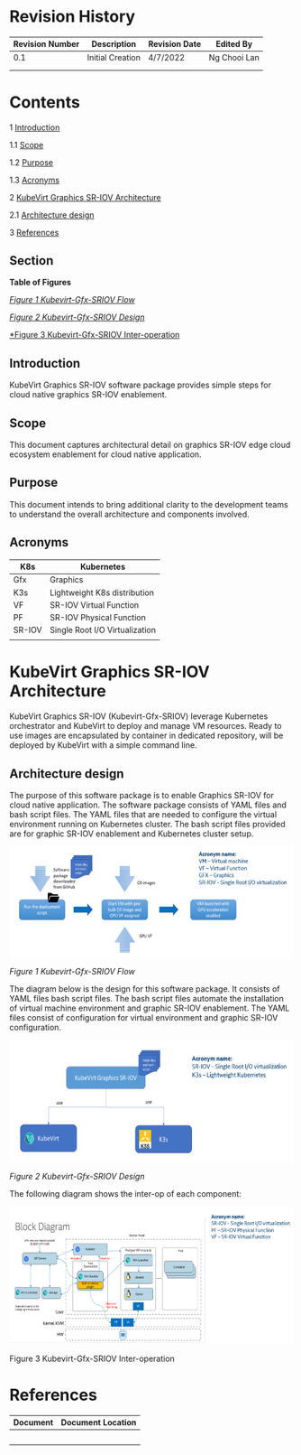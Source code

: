 # Revision History

| Revision Number | Description      | Revision Date | Edited By    |
|-----------------|------------------|---------------|--------------|
| 0.1             | Initial Creation | 4/7/2022      | Ng Chooi Lan |
|                 |                  |               |              |
|                 |                  |               |              |

# Contents 

1   [Introduction](#introduction)

   1.1 [Scope](#scope)
   
   1.2 [Purpose](#purpose)
   
   1.3 [Acronyms](#acronyms)

2 [KubeVirt Graphics SR-IOV Architecture](#kubevirt-graphics-sr-iov-architecture)

   2.1 [Architecture design](#architecture-design)

3 [References](#references)

##  Section

**Table of Figures**

[*Figure 1 Kubevirt-Gfx-SRIOV Flow*](#_Toc109894013)

[*Figure 2 Kubevirt-Gfx-SRIOV Design*](#_Toc109894014)

[*Figure 3 Kubevirt-Gfx-SRIOV Inter-operation](#_Toc109894015)


## Introduction

KubeVirt Graphics SR-IOV software package provides simple steps for
cloud native graphics SR-IOV enablement.

## Scope

This document captures architectural detail on graphics SR-IOV edge
cloud ecosystem enablement for cloud native application.

## Purpose

This document intends to bring additional clarity to the development
teams to understand the overall architecture and components involved.

## Acronyms

| K8s    | Kubernetes                     |
|--------|--------------------------------|
| Gfx    | Graphics                       |
| K3s    | Lightweight K8s distribution   |
| VF     | SR-IOV Virtual Function        |
| PF     | SR-IOV Physical Function       |
| SR-IOV | Single Root I/O Virtualization |
|        |                                |

# KubeVirt Graphics SR-IOV Architecture

KubeVirt Graphics SR-IOV (Kubevirt-Gfx-SRIOV) leverage Kubernetes
orchestrator and KubeVirt to deploy and manage VM resources. Ready to
use images are encapsulated by container in dedicated repository, will
be deployed by KubeVirt with a simple command line.

## Architecture design

The purpose of this software package is to enable Graphics SR-IOV for
cloud native application. The software package consists of YAML files
and bash script files. The YAML files that are needed to configure the
virtual environment running on Kubernetes cluster. The bash script files
provided are for graphic SR-IOV enablement and Kubernetes cluster setup.

<img src="media/KubeVirt Graphics SR-IOV/media/image2.PNG"
style="width:5.97285in;height:2.04in" />

<span id="_Toc109894013" class="anchor"></span>*Figure 1
Kubevirt-Gfx-SRIOV Flow*

The diagram below is the design for this software package. It consists
of YAML files bash script files. The bash script files automate the
installation of virtual machine environment and graphic SR-IOV
enablement. The YAML files consist of configuration for virtual
environment and graphic SR-IOV configuration.

<img src="media/KubeVirt Graphics SR-IOV/media/image3.PNG"
style="width:6.40527in;height:2.248in"
alt="Diagram Description automatically generated" />

<span id="_Toc109894014" class="anchor"></span>*Figure 2
Kubevirt-Gfx-SRIOV Design*

The following diagram shows the inter-op of each component:

<img src="media/KubeVirt Graphics SR-IOV/media/image4.PNG"
style="width:6.39514in;height:2.54236in"
alt="Diagram Description automatically generated" />

<span id="_Toc109894015" class="anchor"></span>Figure 3
Kubevirt-Gfx-SRIOV Inter-operation

# References

| Document | Document Location |
|----------|-------------------|
|          |                   |
|          |                   |
|          |                   |
|          |                   |
|          |                   |
